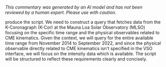 _This commentary was generated by an AI model and has not been reviewed by a human expert. Please use with caution._

produce the script. We need to construct a query that fetches data from the K-Coronagraph (K-Cor) at the Mauna Loa Solar Observatory (MLSO) focusing on the specific time range and the physical observables related to CME kinematics. Given the context, we will query for the entire available time range from November 2014 to September 2022, and since the physical observable directly related to CME kinematics isn't specified in the VSO interface, we will focus on the intensity data which is available. The script will be structured to reflect these requirements clearly and concisely.
